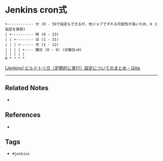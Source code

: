 # Jenkins cron式

```
+------------ 分 (0 - 59で指定もできるが、他ジョブでずれる可能性が高いため、H と指定を推奨)
| +---------- 時 (0 - 23)
| | +-------- 日 (1 - 31)
| | | +------ 月 (1 - 12)
| | | | +---- 曜日 (0 - 6) (日曜日=0)
| | | | |
H * * * *
```

[\[Jenkins\] ビルドトリガ（定期的に実行）設定についてのまとめ - Qiita](https://qiita.com/koara-local/items/79cb9c08e77ac9d94b1d)

---
## Related Notes
- 

## References
- 

## Tags
- `#jenkins` 